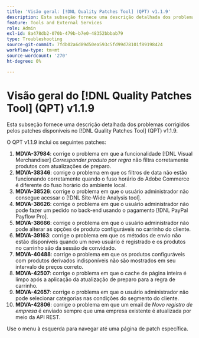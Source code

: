 ```yaml
---
title: 'Visão geral: [!DNL Quality Patches Tool] (QPT) v1.1.9'
description: Esta subseção fornece uma descrição detalhada dos problemas corrigidos pelos patches disponíveis no [!DNL Quality Patches Tool] (QPT) v1.1.9.
feature: Tools and External Services
role: Admin
exl-id: 8a478db2-070b-479b-b7e0-48352bbbab79
type: Troubleshooting
source-git-commit: 7fdb02a6d89d50ea593c5fd99d78101f89198424
workflow-type: tm+mt
source-wordcount: '270'
ht-degree: 0%

---
```


# Visão geral do [!DNL Quality Patches Tool] (QPT) v1.1.9

Esta subseção fornece uma descrição detalhada dos problemas corrigidos pelos patches disponíveis no [!DNL Quality Patches Tool] (QPT) v1.1.9.

O QPT v1.1.9 inclui os seguintes patches:

1. **MDVA-37984**: corrige o problema em que a funcionalidade [!DNL Visual Merchandiser] *Corresponder produto por regra* não filtra corretamente produtos com atualizações de preparo.
1. **MDVA-38346**: corrige o problema em que os filtros de data não estão funcionando corretamente quando o fuso horário do Adobe Commerce é diferente do fuso horário do ambiente local.
1. **MDVA-38526**: corrige o problema em que o usuário administrador não consegue acessar o [!DNL Site-Wide Analysis tool].
1. **MDVA-38626**: corrige o problema em que o usuário administrador não pode fazer um pedido no back-end usando o pagamento [!DNL PayPal Payflow Pro].
1. **MDVA-38666**: corrige o problema em que o usuário administrador não pode alterar as opções de produto configuráveis no carrinho do cliente.
1. **MDVA-39163**: corrige o problema em que os métodos de envio não estão disponíveis quando um novo usuário é registrado e os produtos no carrinho são da sessão de convidado.
1. **MDVA-40488**: corrige o problema em que os produtos configuráveis com produtos derivados indisponíveis não são mostrados em seu intervalo de preços correto.
1. **MDVA-42507**: corrige o problema em que o cache de página inteira é limpo após a aplicação da atualização de preparo para a regra de carrinho.
1. **MDVA-42657**: corrige o problema em que o usuário administrador não pode selecionar categorias nas condições do segmento do cliente.
1. **MDVA-42806**: corrige o problema em que um email de *Novo registro de empresa* é enviado sempre que uma empresa existente é atualizada por meio da API REST.

Use o menu à esquerda para navegar até uma página de patch específica.
